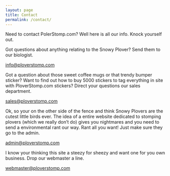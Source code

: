 ```yaml
---
layout: page
title: Contact
permalink: /contact/
---
```

Need to contact PolerStomp.com? Well here is all our info. Knock yourself out.

Got questions about anything relating to the Snowy Plover? Send them to our biologist.

info@ploverstomp.com

Got a question about those sweet coffee mugs or that trendy bumper sticker? Want to find out how to buy 5000 stickers to tag everything in site with PloverStomp.com stickers? Direct your questions our sales department.

sales@ploverstomp.com

Ok, so your on the other side of the fence and think Snowy Plovers are the cutest little birds ever. The idea of a entire website dedicated to stomping plovers (which we really don’t do) gives you nightmares and you need to send a environmental rant our way. Rant all you want! Just make sure they go to the admin.

admin@ploverstomp.com

I know your thinking this site a steezy for sheezy and want one for you own business. Drop our webmaster a line.

webmaster@ploverstomp.com
